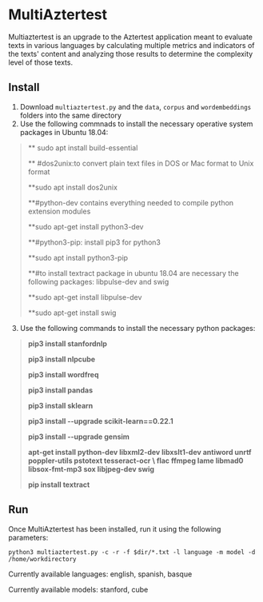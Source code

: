 ﻿

# MultiAztertest

Multiaztertest is an upgrade to the Aztertest application meant to evaluate texts in various languages by calculating multiple metrics and indicators of the texts' content and analyzing those results to determine the complexity level of those texts.

## Install

1. Download `multiaztertest.py` and the `data`, `corpus` and `wordembeddings` folders into the same directory
2. Use the following commnads to install the necessary operative system packages in Ubuntu 18.04:
>** sudo apt install build-essential
>
>** #dos2unix:to convert plain text files in DOS or Mac format to Unix format
>
>**sudo apt install dos2unix
>
>**#python-dev contains everything needed to compile python extension modules
>
>**sudo apt-get install python3-dev
>
>**#python3-pip: install pip3 for python3
>
>**sudo apt install python3-pip
>
>**#to install textract package in ubuntu 18.04 are necessary the following packages: libpulse-dev and swig
>
>**sudo apt-get install libpulse-dev
>
>**sudo apt-get install swig

3. Use the following commands to install the necessary python packages:

>**pip3 install stanfordnlp**
>
>**pip3 install nlpcube**
>
>**pip3 install wordfreq**
>
>**pip3 install pandas**
>
>**pip3 install sklearn**
>
>**pip3 install --upgrade scikit-learn==0.22.1**
>
>**pip3 install --upgrade gensim**
>
>**apt-get install python-dev libxml2-dev libxslt1-dev antiword unrtf poppler-utils pstotext tesseract-ocr \ flac ffmpeg lame libmad0 libsox-fmt-mp3 sox libjpeg-dev swig**
>
>**pip install textract**

## Run

Once MultiAztertest has been installed, run it using the following parameters:
```
python3 multiaztertest.py -c -r -f $dir/*.txt -l language -m model -d /home/workdirectory
```
Currently available languages: english, spanish, basque

Currently available models: stanford, cube
